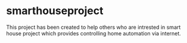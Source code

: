 # smarthouseproject

This project has been created to help others who are intrested in smart house project which provides controlling home automation via internet.

